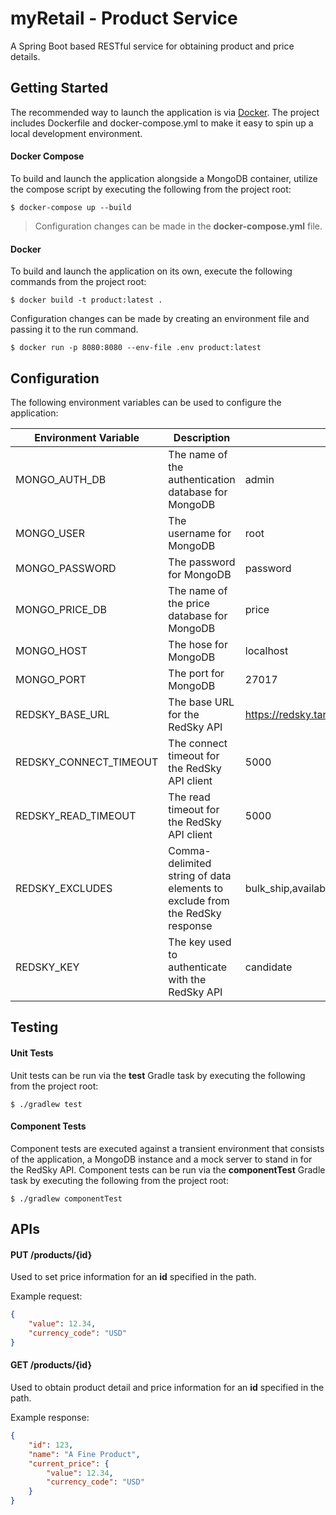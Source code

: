 # myRetail - Product Service

A Spring Boot based RESTful service for obtaining product and price details.

## Getting Started

The recommended way to launch the application is via [Docker](https://docs.docker.com/desktop/). The project includes Dockerfile and docker-compose.yml to make it easy to spin up a local development environment.

#### Docker Compose

To build and launch the application alongside a MongoDB container, utilize the compose script by executing the following from the project root:

```
$ docker-compose up --build
```

> Configuration changes can be made in the **docker-compose.yml** file.

#### Docker

To build and launch the application on its own, execute the following commands from the project root:

```
$ docker build -t product:latest .
```

Configuration changes can be made by creating an environment file and passing it to the run command.

```
$ docker run -p 8080:8080 --env-file .env product:latest
```

## Configuration

The following environment variables can be used to configure the application:

Environment Variable | Description | Default
------------ | ------------- | -------------
MONGO_AUTH_DB | The name of the authentication database for MongoDB | admin
MONGO_USER | The username for MongoDB | root
MONGO_PASSWORD | The password for MongoDB | password
MONGO_PRICE_DB | The name of the price database for MongoDB | price
MONGO_HOST | The hose for MongoDB | localhost
MONGO_PORT | The port for MongoDB | 27017
REDSKY_BASE_URL | The base URL for the RedSky API | https://redsky.target.com
REDSKY_CONNECT_TIMEOUT | The connect timeout for the RedSky API client | 5000
REDSKY_READ_TIMEOUT | The read timeout for the RedSky API client  | 5000
REDSKY_EXCLUDES | Comma-delimited string of data elements to exclude from the RedSky response | bulk_ship,available_to_promise_network,question_answer_statistics,rating_and_review_reviews,rating_and_review_statistics,rating_and_review_reviews
REDSKY_KEY | The key used to authenticate with the RedSky API | candidate

## Testing

#### Unit Tests

Unit tests can be run via the **test** Gradle task by executing the following from the project root:

```
$ ./gradlew test
```

#### Component Tests

Component tests are executed against a transient environment that consists of the application, a MongoDB instance and a mock server to stand in for the RedSky API. Component tests can be run via the **componentTest** Gradle task by executing the following from the project root:

```
$ ./gradlew componentTest
```

## APIs

#### PUT /products/{id}

Used to set price information for an **id** specified in the path.

Example request:
```json
{
    "value": 12.34,
    "currency_code": "USD"
}
```

#### GET /products/{id}

Used to obtain product detail and price information for an **id** specified in the path.

Example response:
```json
{
    "id": 123,
    "name": "A Fine Product",
    "current_price": {
        "value": 12.34,
        "currency_code": "USD"
    }
}
```


